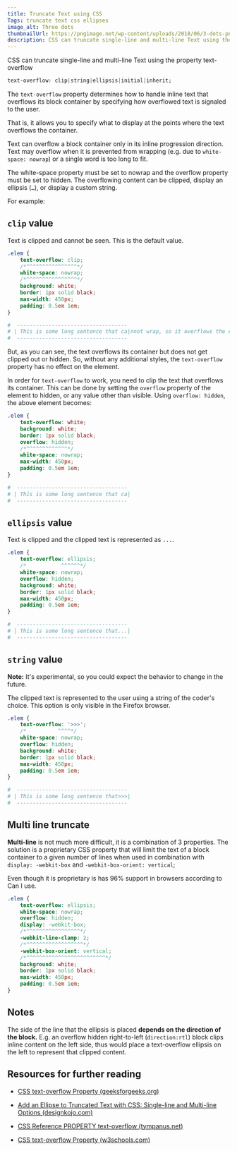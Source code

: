 ```yaml
---
title: Truncate Text using CSS
Tags: truncate text css ellipses
image_alt: Three dots
thumbnailUrl: https://pngimage.net/wp-content/uploads/2018/06/3-dots-png-5.png
description: CSS can truncate single-line and multi-line Text using the property text-overflow
---
```


CSS can truncate single-line and multi-line Text using the property text-overflow

```css
text-overflow: clip|string|ellipsis|initial|inherit;
```

The `text-overflow` property determines how to handle inline text that overflows its block container by specifying how overflowed text is signaled to the user.

That is, it allows you to specify what to display at the points where the text overflows the container.

Text can overflow a block container only in its inline progression direction. Text may overflow when it is prevented from wrapping (e.g. due to `white-space: nowrap`) or a single word is too long to fit.

The white-space property must be set to nowrap and the overflow property must be set to hidden. The overflowing content can be clipped, display an ellipsis (`…`), or display a custom string.

For example:

## `clip` value

Text is clipped and cannot be seen. This is the default value.

```css
.elem {
	text-overflow: clip;
	/*^^^^^^^^^^^^^^^^*/
	white-space: nowrap;
	/*^^^^^^^^^^^^^^^^*/
	background: white;
	border: 1px solid black;
	max-width: 450px;
	padding: 0.5em 1em;
}
```

```bash
#  -----------------------------------
# | This is some long sentence that ca|nnot wrap, so it overflows the element.
#  -----------------------------------
```

But, as you can see, the text overflows its container but does not get clipped out or hidden. So, without any additional styles, the `text-overflow` property has no effect on the element.

In order for `text-overflow` to work, you need to clip the text that overflows its container. This can be done by setting the `overflow` property of the element to hidden, or any value other than visible. Using `overflow: hidden`, the above element becomes:

```css
.elem {
	text-overflow: white;
	background: white;
	border: 1px solid black;
	overflow: hidden;
	/*^^^^^^^^^^^^^*/
	white-space: nowrap;
	max-width: 450px;
	padding: 0.5em 1em;
}
```

```bash
#  -----------------------------------
# | This is some long sentence that ca|
#  -----------------------------------
```

## `ellipsis` value

Text is clipped and the clipped text is represented as `...`.

```css
.elem {
	text-overflow: ellipsis;
	/*           ^^^^^^*/
	white-space: nowrap;
	overflow: hidden;
	background: white;
	border: 1px solid black;
	max-width: 450px;
	padding: 0.5em 1em;
}
```

```bash
#  -----------------------------------
# | This is some long sentence that...|
#  -----------------------------------
```

## `string` value

**Note:** It's experimental, so you could expect the behavior to change in the future.

The clipped text is represented to the user using a string of the coder's choice. This option is only visible in the Firefox browser.

```css
.elem {
	text-overflow: '>>>';
	/*          ^^^^*/
	white-space: nowrap;
	overflow: hidden;
	background: white;
	border: 1px solid black;
	max-width: 450px;
	padding: 0.5em 1em;
}
```

```bash
#  -----------------------------------
# | This is some long sentence that>>>|
#  -----------------------------------
```

## Multi line truncate

**Multi-line** is not much more difficult, it is a combination of 3 properties. The solution is a proprietary CSS property that will limit the text of a block container to a given number of lines when used in combination with `display: -webkit-box` and `-webkit-box-orient: vertical`;

Even though it is proprietary is has 96% support in browsers according to Can I use.

```css
.elem {
	text-overflow: ellipsis;
	white-space: nowrap;
	overflow: hidden;
	display: -webkit-box;
	/*^^^^^^^^^^^^^^^^^*/
	-webkit-line-clamp: 2;
	/*^^^^^^^^^^^^^^^^^^*/
	-webkit-box-orient: vertical;
	/*^^^^^^^^^^^^^^^^^^^^^^^^^*/
	background: white;
	border: 1px solid black;
	max-width: 450px;
	padding: 0.5em 1em;
}
```

## Notes

The side of the line that the ellipsis is placed **depends on the direction of the block.** E.g. an overflow hidden right-to-left (`direction:rtl`) block clips inline content on the left side, thus would place a text-overflow ellipsis on the left to represent that clipped content.

## Resources for further reading

- [CSS text-overflow Property (geeksforgeeks.org)](https://www.geeksforgeeks.org/css-text-overflow-property/)

- [Add an Ellipse to Truncated Text with CSS: Single-line and Multi-line Options (designkojo.com)](https://designkojo.com/add-ellipse-truncated-text-css-single-line-and-multi-line-options)

- [CSS Reference PROPERTY text-overflow (tympanus.net)](https://tympanus.net/codrops/css_reference/text-overflow/)

- [CSS text-overflow Property (w3schools.com)](https://www.w3schools.com/cssref/css3_pr_text-overflow.asp)
